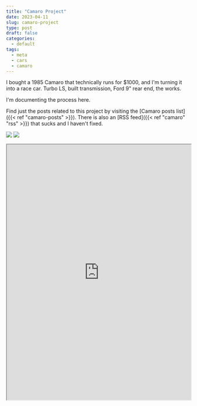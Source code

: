 ```yaml
---
title: "Camaro Project"
date: 2023-04-11
slug: camaro-project
type: post
draft: false
categories:
  - default
tags:
  - meta
  - cars
  - camaro
---
```


I bought a 1985 Camaro that technically runs for $1000, and I'm turning it into a
race car. Turbo LS, built transmission, Ford 9" rear end, the works.

I'm documenting the process here.

Find just the posts related to this project by visiting the [Camaro posts list]({{< ref "camaro-posts" >}}).
There is also an [RSS feed]({{< ref "camaro" "rss" >}}) that sucks and I haven't fixed.

<a href='{{< ref "purchase" >}}/purchase-1.jpeg'><img src='{{< ref "purchase" >}}/thumb.purchase-1.jpeg'></a>
<a href='{{< ref "purchase" >}}/purchase-2.jpeg'><img src='{{< ref "purchase" >}}/thumb.purchase-2.jpeg'></a>

<iframe
  src="https://docs.google.com/spreadsheets/d/e/2PACX-1vRFq2oULZc5_2CzzH19MYWnEhpot2hdXloRD26G6CcxQObLmm7SdwInU_SgkwvST3ORr4UM5wpRSEIB/pubhtml?gid=2001250160&amp;single=true&amp;widget=true&amp;headers=false"
  style="width:100%;height:50em;"
></iframe>
